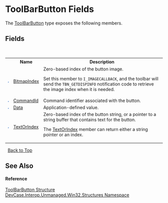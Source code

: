 # ToolBarButton Fields
 

The <a href="T_DevCase_Interop_Unmanaged_Win32_Structures_ToolBarButton">ToolBarButton</a> type exposes the following members.


## Fields
&nbsp;<table><tr><th></th><th>Name</th><th>Description</th></tr><tr><td>![Public field](media/pubfield.gif "Public field")</td><td><a href="F_DevCase_Interop_Unmanaged_Win32_Structures_ToolBarButton_BitmapIndex">BitmapIndex</a></td><td>
Zero-based index of the button image. 

 Set this member to `I_IMAGECALLBACK`, and the toolbar will send the `TBN_GETDISPINFO` notification code to retrieve the image index when it is needed.</td></tr><tr><td>![Public field](media/pubfield.gif "Public field")</td><td><a href="F_DevCase_Interop_Unmanaged_Win32_Structures_ToolBarButton_CommandId">CommandId</a></td><td>
Command identifier associated with the button.</td></tr><tr><td>![Public field](media/pubfield.gif "Public field")</td><td><a href="F_DevCase_Interop_Unmanaged_Win32_Structures_ToolBarButton_Data">Data</a></td><td>
Application-defined value.</td></tr><tr><td>![Public field](media/pubfield.gif "Public field")</td><td><a href="F_DevCase_Interop_Unmanaged_Win32_Structures_ToolBarButton_TextOrIndex">TextOrIndex</a></td><td>
Zero-based index of the button string, or a pointer to a string buffer that contains text for the button. 

 The <a href="F_DevCase_Interop_Unmanaged_Win32_Structures_ToolBarButton_TextOrIndex">TextOrIndex</a> member can return either a string pointer or an index.</td></tr></table>&nbsp;
<a href="#toolbarbutton-fields">Back to Top</a>

## See Also


#### Reference
<a href="T_DevCase_Interop_Unmanaged_Win32_Structures_ToolBarButton">ToolBarButton Structure</a><br /><a href="N_DevCase_Interop_Unmanaged_Win32_Structures">DevCase.Interop.Unmanaged.Win32.Structures Namespace</a><br />